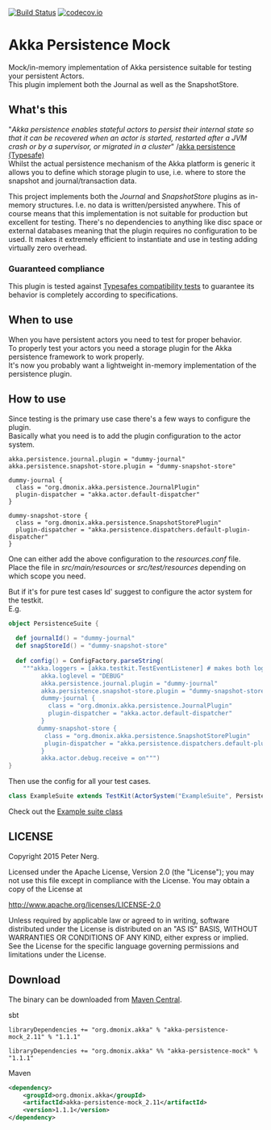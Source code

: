 [![Build Status](https://travis-ci.org/pnerg/akka-persistence-mock.svg?branch=master)](https://travis-ci.org/pnerg/akka-persistence-mock) [![codecov.io](http://codecov.io/github/pnerg/akka-persistence-mock/coverage.svg?branch=master)](http://codecov.io/github/pnerg/akka-persistence-mock?branch=master)   

# Akka Persistence Mock
Mock/in-memory implementation of Akka persistence suitable for testing your persistent Actors.  
This plugin implement both the Journal as well as the SnapshotStore.

## What's this
"_Akka persistence enables stateful actors to persist their internal state so that it can be recovered when an actor is started, restarted after a JVM crash or by a supervisor, or migrated in a cluster_"
/[akka persistence (Typesafe)](http://doc.akka.io/docs/akka/2.4.0/scala/persistence.html)  
Whilst the actual persistence mechanism of the Akka platform is generic it allows you to define which storage plugin to use, i.e. where to store the snapshot and journal/transaction data.  
  
This project implements both the _Journal_ and _SnapshotStore_ plugins as in-memory structures. I.e. no data is written/persisted anywhere. This of course means that this implementation is not suitable for production but excellent for testing. There's no dependencies to anything like disc space or external databases meaning that the plugin requires no configuration to be used. It makes it extremely efficient to instantiate and use in testing adding virtually zero overhead.

### Guaranteed compliance
This plugin is tested against [Typesafes compatibility tests](http://doc.akka.io/docs/akka/2.4.0/scala/persistence.html#Plugin_TCK) to guarantee its behavior is completely according to specifications.

## When to use
When you have persistent actors you need to test for proper behavior.  
To properly test your actors you need a storage plugin for the Akka persistence framework to work properly.  
It's now you probably want a lightweight in-memory implementation of the persistence plugin.

## How to use
Since testing is the primary use case there's a few ways to configure the plugin.  
Basically what you need is to add the plugin configuration to the actor system.
```
akka.persistence.journal.plugin = "dummy-journal"
akka.persistence.snapshot-store.plugin = "dummy-snapshot-store"

dummy-journal {
  class = "org.dmonix.akka.persistence.JournalPlugin"
  plugin-dispatcher = "akka.actor.default-dispatcher"
}

dummy-snapshot-store {
  class = "org.dmonix.akka.persistence.SnapshotStorePlugin"
  plugin-dispatcher = "akka.persistence.dispatchers.default-plugin-dispatcher"
}
```
One can either add the above configuration to the _resources.conf_ file.  
Place the file in _src/main/resources_ or _src/test/resources_ depending on which scope you need.  

But if it's for pure test cases Id' suggest to configure the actor system for the testkit.  
E.g. 

```scala
object PersistenceSuite {
  
  def journalId() = "dummy-journal"
  def snapStoreId() = "dummy-snapshot-store"
  
  def config() = ConfigFactory.parseString(
    """akka.loggers = [akka.testkit.TestEventListener] # makes both log-snooping and logging work
         akka.loglevel = "DEBUG"
         akka.persistence.journal.plugin = "dummy-journal"
         akka.persistence.snapshot-store.plugin = "dummy-snapshot-store"
         dummy-journal {
           class = "org.dmonix.akka.persistence.JournalPlugin"
           plugin-dispatcher = "akka.actor.default-dispatcher"
         }
        dummy-snapshot-store {
          class = "org.dmonix.akka.persistence.SnapshotStorePlugin"
          plugin-dispatcher = "akka.persistence.dispatchers.default-plugin-dispatcher"
         }          
         akka.actor.debug.receive = on""")
}
```
Then use the config for all your test cases.
```scala
class ExampleSuite extends TestKit(ActorSystem("ExampleSuite", PersistenceSuite.config))
```
Check out the [Example suite class](https://github.com/pnerg/akka-persistence-mock/blob/master/src/test/scala/org/dmonix/akka/persistence/ExampleSuite.scala)

## LICENSE

Copyright 2015 Peter Nerg.

Licensed under the Apache License, Version 2.0 (the "License");
you may not use this file except in compliance with the License.
You may obtain a copy of the License at

<http://www.apache.org/licenses/LICENSE-2.0>

Unless required by applicable law or agreed to in writing, software
distributed under the License is distributed on an "AS IS" BASIS,
WITHOUT WARRANTIES OR CONDITIONS OF ANY KIND, either express or implied.
See the License for the specific language governing permissions and
limitations under the License.

## Download
The binary can be downloaded from [Maven Central](http://search.maven.org/#artifactdetails|org.dmonix.akka|akka-persistence-mock_2.11|1.1|).

sbt
```
libraryDependencies += "org.dmonix.akka" % "akka-persistence-mock_2.11" % "1.1.1"
```
```
libraryDependencies += "org.dmonix.akka" %% "akka-persistence-mock" % "1.1.1"
```

Maven
```xml
<dependency>
    <groupId>org.dmonix.akka</groupId>
    <artifactId>akka-persistence-mock_2.11</artifactId>
    <version>1.1.1</version>
</dependency>
```

